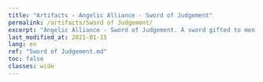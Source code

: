 ```yaml
---
title: "Artifacts - Angelic Alliance - Sword of Judgement"
permalink: /artifacts/Sword of Judgement/
excerpt: "Angelic Alliance - Sword of Judgement. A sword gifted to men by the gods. One of the components of the Angelic Alliance."
last_modified_at: 2021-01-15
lang: en
ref: "Sword of Judgement.md"
toc: false
classes: wide
---
```


